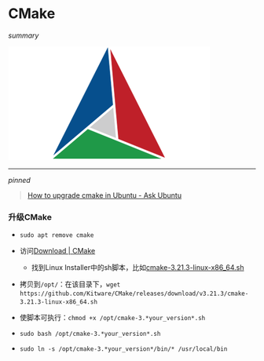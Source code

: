 # CMake

*summary*

![img](CMake.assets/cmake_logo_slider.png)



---

*pinned*

> [How to upgrade cmake in Ubuntu - Ask Ubuntu](https://askubuntu.com/questions/829310/how-to-upgrade-cmake-in-ubuntu)

### 升级CMake

- `sudo apt remove cmake`
- 访问[Download | CMake](https://cmake.org/download/)
  - 找到Linux Installer中的sh脚本，比如[cmake-3.21.3-linux-x86_64.sh](https://github.com/Kitware/CMake/releases/download/v3.21.3/cmake-3.21.3-linux-x86_64.sh)

- 拷贝到`/opt/`：在该目录下，`wget https://github.com/Kitware/CMake/releases/download/v3.21.3/cmake-3.21.3-linux-x86_64.sh`
- 使脚本可执行：`chmod +x /opt/cmake-3.*your_version*.sh`

- `sudo bash /opt/cmake-3.*your_version*.sh`
- `sudo ln -s /opt/cmake-3.*your_version*/bin/* /usr/local/bin`

